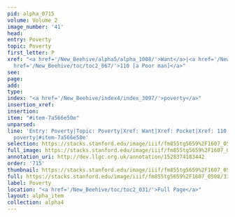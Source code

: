 ```yaml
---
pid: alpha_0715
volume: Volume 2
image_number: '41'
head: 
entry: Poverty
topic: Poverty
first_letter: P
xref: "<a href='/New_Beehive/alpha5/alpha_1008/'>Want</a>|<a href='/New_Beehive/alpha4/alpha_0708/'>Pocket</a>|<a
  href='/New_Beehive/toc/toc2_067/'>110 [a Poor man]</a>"
see: 
page: 
add: 
type: 
index: "<a href='/New_Beehive/index4/index_3097/'>poverty</a>"
insertion_xref: 
insertion: 
item: "#item-7a566e50e"
unparsed: 
line: 'Entry: Poverty|Topic: Poverty|Xref: Want|Xref: Pocket|Xref: 110 [a Poor man]|Index:
  poverty|#item-7a566e50e'
selection: https://stacks.stanford.edu/image/iiif/fm855tg5659%2F1607_0508/332,3723,3022,579/full/0/default.jpg
full_image: https://stacks.stanford.edu/image/iiif/fm855tg5659%2F1607_0508/full/full/0/default.jpg
annotation_uri: http://dev.llgc.org.uk/annotation/1528374183442
order: '715'
thumbnail: https://stacks.stanford.edu/image/iiif/fm855tg5659%2F1607_0508/332,3723,600,180/250,/0/default.jpg
full: https://stacks.stanford.edu/image/iiif/fm855tg5659%2F1607_0508/332,3723,3022,579/full/0/default.jpg
label: Poverty
location: "<a href='/New_Beehive/toc/toc2_031/'>Full Page</a>"
layout: alpha_item
collection: alpha4
---
```

